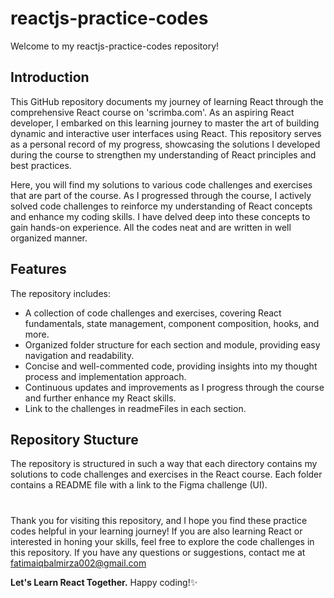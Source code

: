 
# reactjs-practice-codes
Welcome to my reactjs-practice-codes repository!
 
 ## Introduction
 
This GitHub repository documents my journey of learning React through the comprehensive React course on 'scrimba.com'. As an aspiring React developer, 
I embarked on this learning journey to master the art of building dynamic and interactive user interfaces using React. 
This repository serves as a personal record of my progress, showcasing the solutions I developed during the course to strengthen my understanding
of React principles and best practices.

Here, you will find my solutions to various code challenges and exercises that are part of the course. As I progressed through the course, 
I actively solved code challenges to reinforce my  understanding of React concepts and enhance my coding skills. I have delved deep into these concepts 
to gain hands-on experience. All the codes neat and are written in well organized manner.

## Features
The repository includes:

- A collection of code challenges and exercises, covering React fundamentals, state management, component composition, hooks, and more.
- Organized folder structure for each section and module, providing easy navigation and readability.
- Concise and well-commented code, providing insights into my thought process and implementation approach.
- Continuous updates and improvements as I progress through the course and further enhance my React skills.
- Link to the challenges in readmeFiles in each section.

## Repository Stucture
The repository is structured in such a way that each directory contains my solutions to code challenges and exercises in the React course. Each folder contains a README file with a link to the Figma challenge (UI).

#
Thank you for visiting this repository, and I hope you find these practice codes helpful in your learning journey! If you are also learning React or interested in honing your skills, feel free to explore the code challenges in this repository. If you have any questions or suggestions, contact me at fatimaiqbalmirza002@gmail.com

**Let's Learn React Together.**
Happy coding!✨

